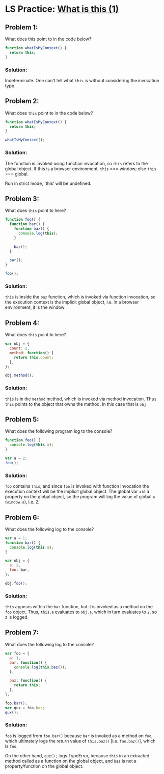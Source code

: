 # LS Practice: [What is this (1)](https://launchschool.com/lessons/c9200ad2/assignments/82f593ef)

## Problem 1:

What does this point to in the code below?

```javascript
function whatIsMyContext() {
  return this;
}
```

### Solution:

Indeterminate.  One can't tell what `this` is without considering the invocation type.

## Problem 2:

What does `this` point to in the code below?

```javascript
function whatIsMyContext() {
  return this;
}

whatIsMyContext();
```

### Solution:

The function is invoked using function invocation, so `this` refers to the global object. If this is a browser environment, `this` === window; else `this` === global.

Run in strict mode, 'this' will be undefined.

## Problem 3:

What does `this` point to here?

```javascript
function foo() {
  function bar() {
    function baz() {
      console.log(this);
    }

    baz();
  }

  bar();
}

foo();
```

### Solution:

`this`  is inside the `baz` function, which is invoked via function invocation, so the execution context is the implicit global object, i.e. in a browser environment, it is the window

## Problem 4:

What does `this` point to here?

```javascript
var obj = {
  count: 2,
  method: function() {
    return this.count;
  },
};

obj.method();
```

### Solution:

`this` is in the `method` method, which is invoked via method invocation. Thus
`this` points to the object that owns the method.  In this case that is `obj`

## Problem 5:

What does the following program log to the console?

```javascript
function foo() {
  console.log(this.a);
}

var a = 2;
foo();
```

### Solution:

`foo` contains `this`, and since `foo` is invoked with function invocation the execution context will be the implicit global object. The global var `a` is a property on the global object, so the program will log the value of global `a` (`window.a`), i.e. 2.


## Problem 6:

What does the following log to the console?

```javascript
var a = 1;
function bar() {
  console.log(this.a);
}

var obj = {
  a: 2,
  foo: bar,
};

obj.foo();
```

### Solution:

`this` appears within the `bar` function, but it is invoked as a method on the `foo` object. Thus, `this.a` evaluates to `obj.a`, which in turn evaluates to `2`, so `2` is logged.

## Problem 7:

What does the following log to the console?

```javascript
var foo = {
  a: 1,
  bar: function() {
    console.log(this.baz());
  },

  baz: function() {
    return this;
  },
};

foo.bar();
var qux = foo.bar;
qux();
```

### Solution:

`foo` is logged from `foo.bar()` because `bar` is invoked as a method on `foo`, which ultimately logs the return value of `this.baz()` [i.e. `foo.baz()`], which is `foo`.

On the other hand, `quz();` logs TypeError, because `this` in an extracted method called as a function on the global object, and `baz` is not a property/function on the global object.
